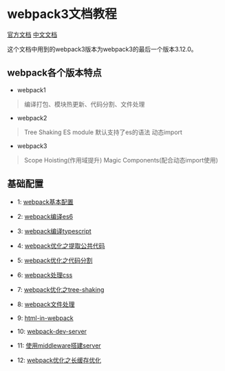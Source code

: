 # webpack3文档教程

[官方文档](https://webpack.js.org/)
[中文文档](https://doc.webpack-china.org/)

这个文档中用到的webpack3版本为webpack3的最后一个版本3.12.0。

## webpack各个版本特点

* webpack1

> 编译打包、模块热更新、代码分割、文件处理

* webpack2

> Tree Shaking
> ES module 默认支持了es的语法
> 动态import

* webpack3

> Scope Hoisting(作用域提升)
> Magic Components(配合动态import使用)

## 基础配置

* 1: [webpack基本配置](./1.webpack基本配置/)

* 2: [webpack编译es6](./2.webpack编译es6/)

* 3: [webpack编译typescript](./3.webpack编译typescript/)

* 4: [webpack优化之提取公共代码](./4.webpack提取公共代码/)

* 5: [webpack优化之代码分割](./5.webpack代码分割/)

* 6: [webpack处理css](./6.webpack处理css/)

* 7: [webpack优化之tree-shaking](./7.webpack优化之tree-shaking/)

* 8: [webpack文件处理](./8.webpack文件处理/)

* 9: [html-in-webpack](./9.html-in-webpack/)

* 10: [webpack-dev-server](./10.webpack-dev-server/)

* 11: [使用middleware搭建server](./11.使用middleware搭建server/)

* 12: [webpack优化之长缓存优化](./12.webpack优化之长缓存优化/)